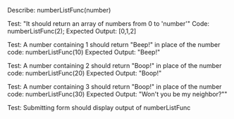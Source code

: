 Describe: numberListFunc(number)

Test: "It should return an array of numbers from 0 to 'number'"
Code:
numberListFunc(2);
Expected Output: [0,1,2]

Test: A number containing 1 should return "Beep!" in place of the number
code:
numberListFunc(10)
Expected Output: "Beep!"

Test: A number containing 2 should return "Boop!" in place of the number
code:
numberListFunc(20)
Expected Output: "Boop!"

Test: A number containing 3 should return "Boop!" in place of the number
code:
numberListFunc(30)
Expected Output: "Won't you be my neighbor?""

Test: Submitting form should display output of numberListFunc


